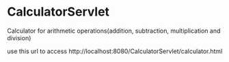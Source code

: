 # CalculatorServlet
Calculator for arithmetic operations(addition, subtraction, multiplication and division)

use this url to access http://localhost:8080/CalculatorServlet/calculator.html
